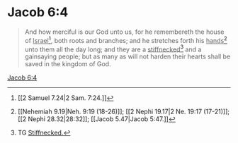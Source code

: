 # Jacob 6:4

> And how merciful is our God unto us, for he remembereth the house of <u>Israel</u>[^a], both roots and branches; and he stretches forth his <u>hands</u>[^b] unto them all the day long; and they are a <u>stiffnecked</u>[^c] and a gainsaying people; but as many as will not harden their hearts shall be saved in the kingdom of God.

[Jacob 6:4](https://www.churchofjesuschrist.org/study/scriptures/bofm/jacob/6?lang=eng&id=p4#p4)


[^a]: [[2 Samuel 7.24|2 Sam. 7:24.]]
[^b]: [[Nehemiah 9.19|Neh. 9:19 (18-26)]]; [[2 Nephi 19.17|2 Ne. 19:17 (17-21)]]; [[2 Nephi 28.32|28:32]]; [[Jacob 5.47|Jacob 5:47.]]
[^c]: TG [Stiffnecked.](https://www.churchofjesuschrist.org/study/scriptures/tg/stiffnecked?lang=eng)
